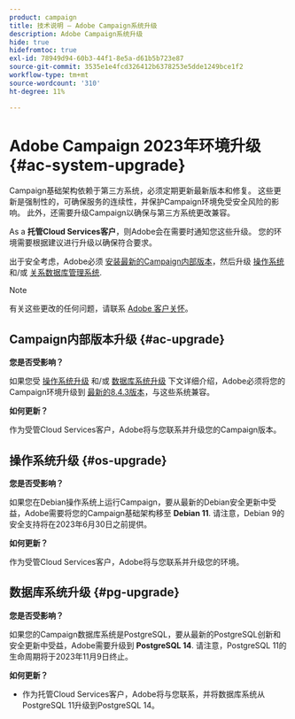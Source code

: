 ```yaml
---
product: campaign
title: 技术说明 — Adobe Campaign系统升级
description: Adobe Campaign系统升级
hide: true
hidefromtoc: true
exl-id: 78949d94-60b3-44f1-8e5a-d61b5b723e87
source-git-commit: 3535e1e4fcd326412b6378253e5dde1249bce1f2
workflow-type: tm+mt
source-wordcount: '310'
ht-degree: 11%

---
```


# Adobe Campaign 2023年环境升级 {#ac-system-upgrade}

Campaign基础架构依赖于第三方系统，必须定期更新最新版本和修复。 这些更新是强制性的，可确保服务的连续性，并保护Campaign环境免受安全风险的影响。 此外，还需要升级Campaign以确保与第三方系统更改兼容。

As a **托管Cloud Services客户**，则Adobe会在需要时通知您这些升级。 您的环境需要根据建议进行升级以确保符合要求。

出于安全考虑，Adobe必须 [安装最新的Campaign内部版本](#ac-upgrade)，然后升级 [操作系统](#os-upgrade) 和/或 [关系数据库管理系统](#pg-upgrade).

>[!NOTE]
>
>有关这些更改的任何问题，请联系 [Adobe 客户关怀](https://helpx.adobe.com/cn/enterprise/admin-guide.html/enterprise/using/support-for-experience-cloud.ug.html)。

## Campaign内部版本升级 {#ac-upgrade}

**您是否受影响？**

如果您受 [操作系统升级](#os-upgrade) 和/或 [数据库系统升级](#pg-upgrade) 下文详细介绍，Adobe必须将您的Campaign环境升级到 [最新的8.4.3版本](../../v8/start/release-notes.md)，与这些系统兼容。

**如何更新？**

作为受管Cloud Services客户，Adobe将与您联系并升级您的Campaign版本。

## 操作系统升级 {#os-upgrade}

**您是否受影响？**

如果您在Debian操作系统上运行Campaign，要从最新的Debian安全更新中受益，Adobe需要将您的Campaign基础架构移至 **Debian 11**. 请注意，Debian 9的安全支持将在2023年6月30日之前提供。

**如何更新？**

作为受管Cloud Services客户，Adobe将与您联系并升级您的环境。

## 数据库系统升级 {#pg-upgrade}

**您是否受影响？**

如果您的Campaign数据库系统是PostgreSQL，要从最新的PostgreSQL创新和安全更新中受益，Adobe需要升级到 **PostgreSQL 14**. 请注意，PostgreSQL 11的生命周期将于2023年11月9日终止。

**如何更新？**

* 作为托管Cloud Services客户，Adobe将与您联系，并将数据库系统从PostgreSQL 11升级到PostgreSQL 14。
